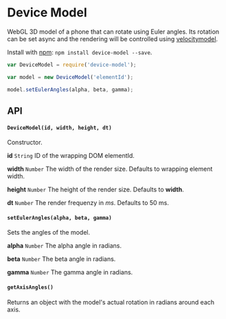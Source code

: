 # Device Model

WebGL 3D model of a phone that can rotate using Euler angles. Its rotation can be set async and the rendering will be controlled using [velocitymodel](https://github.com/whitelizard/velocitymodel).

Install with [npm](www.npmjs.com): `npm install device-model --save`.

```javascript
var DeviceModel = require('device-model');

var model = new DeviceModel('elementId');

model.setEulerAngles(alpha, beta, gamma);
```


## API

#### `DeviceModel(id, width, height, dt)`

Constructor.

**id** `String` ID of the wrapping DOM elementId.

**width** `Number` The width of the render size. Defaults to wrapping element width.

**height** `Number` The height of the render size. Defaults to **width**.

**dt** `Number` The render frequenzy in *ms*. Defaults to 50 ms.


#### `setEulerAngles(alpha, beta, gamma)`

Sets the angles of the model.

**alpha** `Number` The alpha angle in radians.

**beta** `Number` The beta angle in radians.

**gamma** `Number` The gamma angle in radians.


#### `getAxisAngles()`

Returns an object with the model's actual rotation in radians around each axis.
